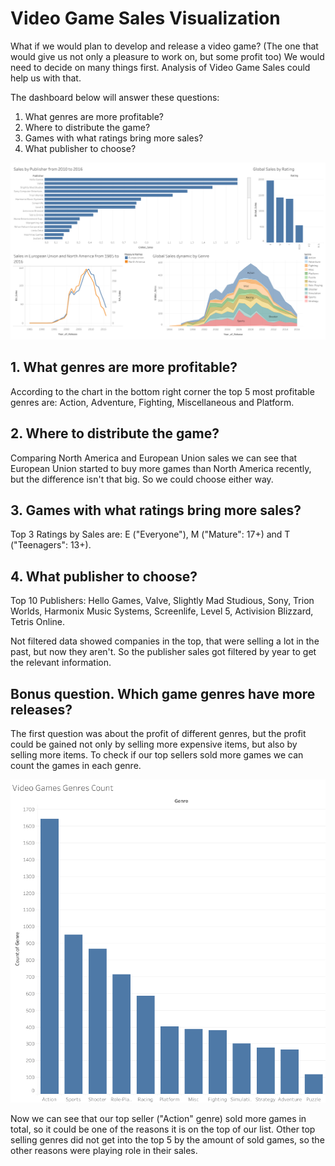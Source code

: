 # Video Game Sales Visualization  

What if we would plan to develop and release a video game? (The one that would give us not only a pleasure to work on, but some profit too) We would need to decide on many things first. Analysis of Video Game Sales could help us with that.


The dashboard below will answer these questions:
1. What genres are more profitable?
2. Where to distribute the game?
3. Games with what ratings bring more sales?
4. What publisher to choose?

![Game_Sales_Dashboard](https://github.com/Nadyna/game_sales/blob/main/Game_sales_Dashboard.png)

## 1. What genres are more profitable?
According to the chart in the bottom right corner the top 5 most profitable genres are: Action, Adventure, Fighting, Miscellaneous and Platform.

## 2. Where to distribute the game?
Comparing North America and European Union sales we can see that European Union started to buy more games than North America recently, but the difference isn't that big. So we could choose either way.

## 3. Games with what ratings bring more sales?
Top 3 Ratings by Sales are: E ("Everyone"), M ("Mature": 17+) and T ("Teenagers": 13+).

## 4. What publisher to choose?
Top 10 Publishers: Hello Games, Valve, Slightly Mad Studious, Sony, Trion Worlds, Harmonix Music Systems, Screenlife, Level 5, Activision Blizzard, Tetris Online.

Not filtered data showed companies in the top, that were selling a lot in the past, but now they aren't. So the publisher sales got filtered by year to get the relevant information.

## Bonus question. Which game genres have more releases?
The first question was about the profit of different genres, but the profit could be gained not only by selling more expensive items, but also by selling more items. To check if our top sellers sold more games we can count the games in each genre.

![Game_Genres_Count](https://github.com/Nadyna/game_sales/blob/main/Genre_count.png)

Now we can see that our top seller ("Action" genre) sold more games in total, so it could be one of the reasons it is on the top of our list. Other top selling genres did not get into the top 5 by the amount of sold games, so the other reasons were playing role in their sales.
